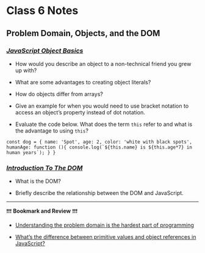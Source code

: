 # Class 6 Notes

## **Problem Domain, Objects, and the DOM**

### [*JavaScript Object Basics*](https://developer.mozilla.org/en-US/docs/Learn/JavaScript/Objects/Basics)

- How would you describe an object to a non-technical friend you grew up with?

- What are some advantages to creating object literals?

- How do objects differ from arrays?

- Give an example for when you would need to use bracket notation to access an object’s property instead of dot notation.

- Evaluate the code below. What does the term `this` refer to and what is the advantage to using `this`?

``const dog = {
  name: 'Spot',
  age: 2,
  color: 'white with black spots',
  humanAge: function (){
    console.log(`${this.name} is ${this.age*7} in human years`);
  }
}``

### [*Introduction To The DOM*](https://developer.mozilla.org/en-US/docs/Web/API/Document_Object_Model/Introduction)

- What is the DOM?

- Briefly describe the relationship between the DOM and JavaScript.

--------------

❗❗❗ **Bookmark and Review** ❗❗❗

- [Understanding the problem domain is the hardest part of programming](http://simpleprogrammer.com/2013/07/15/understanding-the-problem-domain-is-the-hardest-part-of-programming)

- [What’s the difference between primitive values and object references in JavaScript?](https://betterprogramming.pub/intermediate-javascript-whats-the-difference-between-primitive-values-and-object-references-e863d70677b)